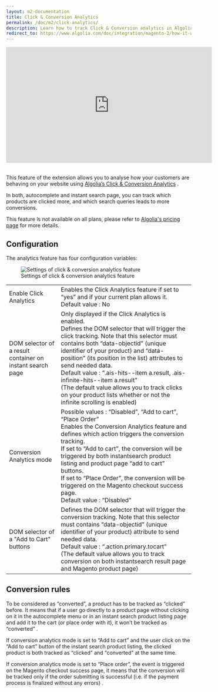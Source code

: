 ```yaml
---
layout: m2-documentation
title: Click & Conversion Analytics
permalink: /doc/m2/click-analytics/
description: Learn how to track Click & Conversion analytics in Algolia extension for Magento
redirect_to: https://www.algolia.com/doc/integration/magento-2/how-it-works/click-and-conversion-analytics/
---
```


<div class="center">
	<iframe width="560" height="315" src="https://www.youtube-nocookie.com/embed/qzaLrHz67U4?start=101" frameborder="0" allow="autoplay; encrypted-media" allowfullscreen></iframe>
</div>
<br>

This feature of the extension allows you to analyse how your customers are behaving on your website using [Algolia’s Click & Conversion Analytics](https://www.algolia.com/doc/guides/analytics/click-analytics/) .
 
In both, autocomplete and instant search page, you can track which products are clicked more, and which search queries leads to more conversions. 

<div class="alert alert-info">
    This feature is not available on all plans, please refer to <a href="https://www.algolia.com/pricing/">Algolia's pricing page</a> for more details.
</div>

## Configuration

The analytics feature has four configuration variables:

<figure>
    <img src="../../../img/cc_config_m2.png" class="img-responsive" alt="Settings of click & conversion analytics feature">
    <figcaption>Settings of click & conversion analytics feature</figcaption>
</figure>

<table>
  <tr>
    <td>Enable Click Analytics</td>
    <td>Enables the Click Analytics feature if set to “yes” and if your current plan allows it. <br/>Default value : No</td>
  </tr>
  <tr>
    <td>DOM selector of a result container on instant search page</td>
    <td>Only displayed if the Click Analytics is enabled.<br/>Defines the DOM selector that will trigger the click tracking. Note that this selector must contains both “data-objectid” (unique identifier of your product) and “data-position” (its position in the list) attributes to send needed data.<br/>Default value : “.ais-hits--item a.result, .ais-infinite-hits--item a.result”<br/>(The default value allows you to track clicks on your product lists whether or not the infinite scrolling is enabled)</td>
  </tr>
  <tr>
    <td>Conversion Analytics mode</td>
    <td>Possible values : “Disabled”, “Add to cart”, “Place Order”<br/>Enables the Conversion Analytics feature and defines which action triggers the conversion tracking.<br/>If set to “Add to cart”, the conversion will be triggered by both instantsearch product listing and product page “add to cart” buttons.<br/>If set to “Place Order”, the conversion will be triggered on the Magento checkout success page.<br/>Default value : “Disabled” </td>
  </tr>
  <tr>
    <td>DOM selector of a "Add to Cart" buttons</td>
    <td>Defines the DOM selector that will trigger the conversion tracking. Note that this selector must contains “data-objectid” (unique identifier of your product) attribute to send needed data.<br/>Default value : “.action.primary.tocart”<br/>(The default value allows you to track conversion on both instantsearch result page and Magento product page)</td>
  </tr>
</table>

## Conversion rules

To be considered as “converted”, a product has to be tracked as “clicked” before. 
It means that if a user go directly to a product page without clicking on it in the autocomplete menu or in an instant search product listing page and add it to the cart (or place order with it), it won’t be tracked as “converted” .

If conversion analytics mode is set to “Add to cart” and the user click on the “Add to cart” button of the instant search product listing, the clicked product is both tracked as “clicked” and “converted” at the same time.

If conversion analytics mode is set to “Place order”, the event is triggered on the Magento checkout success page, it means that the conversion will be tracked only if the order submitting is successful (i.e. if the payment process is finalized without any errors) .



